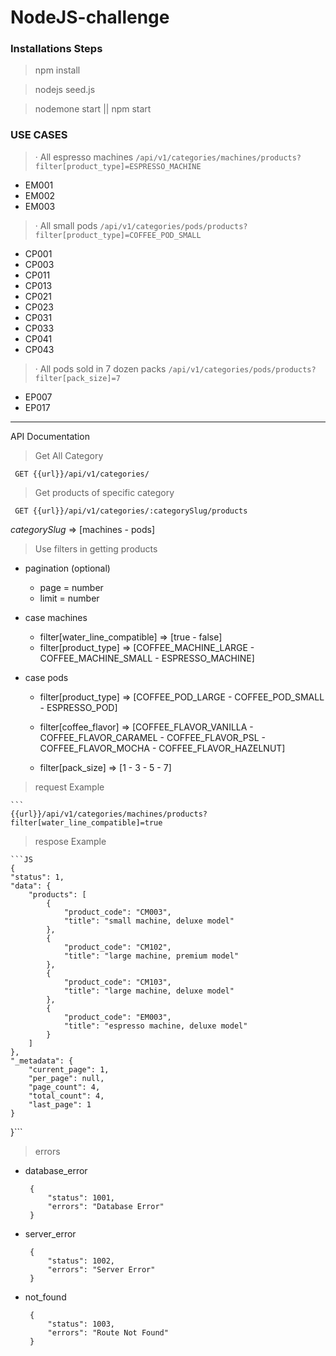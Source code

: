 # NodeJS-challenge

### Installations Steps

> npm install

> nodejs seed.js

> nodemone start || npm start

### USE CASES

> · All espresso machines `/api/v1/categories/machines/products?filter[product_type]=ESPRESSO_MACHINE`
*   EM001
*   EM002
*   EM003

> · All small pods `/api/v1/categories/pods/products?filter[product_type]=COFFEE_POD_SMALL`
*   CP001
*   CP003
*   CP011
*   CP013
*   CP021
*   CP023
*   CP031
*   CP033
*   CP041
*   CP043

> · All pods sold in 7 dozen packs `/api/v1/categories/pods/products?filter[pack_size]=7`
*   EP007
*   EP017

---

API Documentation

> Get All Category

` GET {{url}}/api/v1/categories/`

> Get products of specific category

` GET {{url}}/api/v1/categories/:categorySlug/products`

*categorySlug* => [machines - pods]

> Use filters in getting products

* pagination (optional)
    * page = number
    * limit = number

* case machines
    * filter[water_line_compatible] => [true - false]
    * filter[product_type] => [COFFEE_MACHINE_LARGE - COFFEE_MACHINE_SMALL - ESPRESSO_MACHINE]

* case pods
    * filter[product_type] => [COFFEE_POD_LARGE - COFFEE_POD_SMALL - ESPRESSO_POD]

    * filter[coffee_flavor] => [COFFEE_FLAVOR_VANILLA - COFFEE_FLAVOR_CARAMEL - COFFEE_FLAVOR_PSL - COFFEE_FLAVOR_MOCHA - COFFEE_FLAVOR_HAZELNUT]

    * filter[pack_size] => [1 - 3 - 5 - 7]

 > request Example

    ```
    {{url}}/api/v1/categories/machines/products?filter[water_line_compatible]=true

 > respose Example

    ```JS
    {
    "status": 1,
    "data": {
        "products": [
            {
                "product_code": "CM003",
                "title": "small machine, deluxe model"
            },
            {
                "product_code": "CM102",
                "title": "large machine, premium model"
            },
            {
                "product_code": "CM103",
                "title": "large machine, deluxe model"
            },
            {
                "product_code": "EM003",
                "title": "espresso machine, deluxe model"
            }
        ]
    },
    "_metadata": {
        "current_page": 1,
        "per_page": null,
        "page_count": 4,
        "total_count": 4,
        "last_page": 1
    }
}```


> errors

* database_error
   ```JS
    {
        "status": 1001,
        "errors": "Database Error"
    }
    ```
* server_error
   ```JS
    {
        "status": 1002,
        "errors": "Server Error"
    }
    ```
* not_found
   ```JS
    {
        "status": 1003,
        "errors": "Route Not Found"
    }
    ```